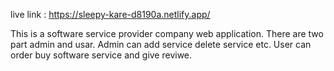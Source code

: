 live link : https://sleepy-kare-d8190a.netlify.app/

This is a software service provider company web application. There are two part admin and usar. Admin can add service delete service etc. User can order buy software service and give reviwe.